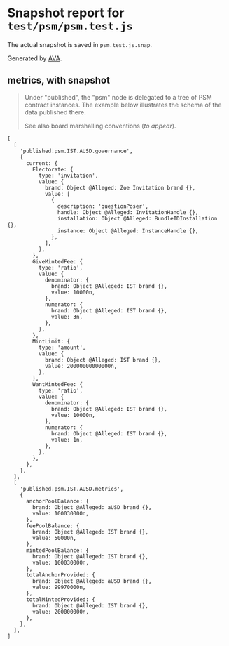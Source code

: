 # Snapshot report for `test/psm/psm.test.js`

The actual snapshot is saved in `psm.test.js.snap`.

Generated by [AVA](https://avajs.dev).

## metrics, with snapshot

> Under "published", the "psm" node is delegated to a tree of PSM contract instances.
> The example below illustrates the schema of the data published there.
> 
> See also board marshalling conventions (_to appear_).

    [
      [
        'published.psm.IST.AUSD.governance',
        {
          current: {
            Electorate: {
              type: 'invitation',
              value: {
                brand: Object @Alleged: Zoe Invitation brand {},
                value: [
                  {
                    description: 'questionPoser',
                    handle: Object @Alleged: InvitationHandle {},
                    installation: Object @Alleged: BundleIDInstallation {},
                    instance: Object @Alleged: InstanceHandle {},
                  },
                ],
              },
            },
            GiveMintedFee: {
              type: 'ratio',
              value: {
                denominator: {
                  brand: Object @Alleged: IST brand {},
                  value: 10000n,
                },
                numerator: {
                  brand: Object @Alleged: IST brand {},
                  value: 3n,
                },
              },
            },
            MintLimit: {
              type: 'amount',
              value: {
                brand: Object @Alleged: IST brand {},
                value: 20000000000000n,
              },
            },
            WantMintedFee: {
              type: 'ratio',
              value: {
                denominator: {
                  brand: Object @Alleged: IST brand {},
                  value: 10000n,
                },
                numerator: {
                  brand: Object @Alleged: IST brand {},
                  value: 1n,
                },
              },
            },
          },
        },
      ],
      [
        'published.psm.IST.AUSD.metrics',
        {
          anchorPoolBalance: {
            brand: Object @Alleged: aUSD brand {},
            value: 100030000n,
          },
          feePoolBalance: {
            brand: Object @Alleged: IST brand {},
            value: 50000n,
          },
          mintedPoolBalance: {
            brand: Object @Alleged: IST brand {},
            value: 100030000n,
          },
          totalAnchorProvided: {
            brand: Object @Alleged: aUSD brand {},
            value: 99970000n,
          },
          totalMintedProvided: {
            brand: Object @Alleged: IST brand {},
            value: 200000000n,
          },
        },
      ],
    ]
